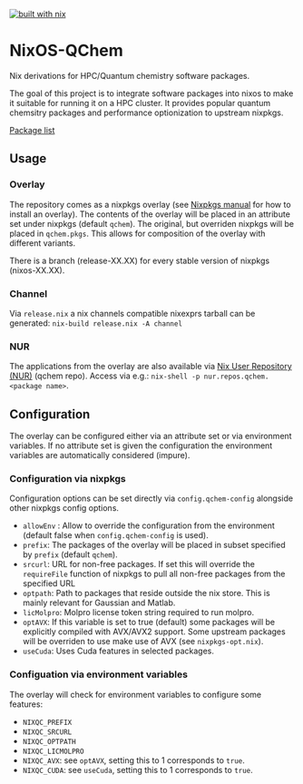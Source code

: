 [![built with nix](https://builtwithnix.org/badge.svg)](https://builtwithnix.org)

# NixOS-QChem
Nix derivations for HPC/Quantum chemistry software packages.

The goal of this project is to integrate software packages
into nixos to make it suitable for running it on a HPC cluster.
It provides popular quantum chemsitry packages and performance
optionization to upstream nixpkgs.

[Package list](./package_list.md)

## Usage

### Overlay
The repository comes as a nixpkgs overlay (see [Nixpkgs manual](https://nixos.org/nixpkgs/manual/#chap-overlays) for how to install an overlay).
The contents of the overlay will be placed in an attribute set under nixpkgs (default `qchem`). The original, but overriden nixpkgs will be placed in `qchem.pkgs`. This allows for composition of the overlay with different variants.

There is a branch (release-XX.XX) for every stable version of nixpkgs (nixos-XX.XX).

### Channel
Via `release.nix` a nix channels compatible nixexprs tarball can be generated:
`nix-build release.nix -A channel`


### NUR
The applications from the overlay are also available via [Nix User Repository (NUR)](https://github.com/nix-community/NUR) (qchem repo).
Access via e.g.: `nix-shell -p nur.repos.qchem.<package name>`.

## Configuration

The overlay can be configured either via an attribute set or via environment variables.
If no attribute set is given the configuration the environment variables are automatically
considered (impure).

### Configuration via nixpkgs
Configuration options can be set directly via `config.qchem-config` alongside other nixpkgs config options.

* `allowEnv` : Allow to override the configuration from the environment (default false when `config.qchem-config` is used).
* `prefix`: The packages of the overlay will be placed in subset specified by `prefix` (default `qchem`).
* `srcurl`: URL for non-free packages. If set this will override the `requireFile` function of nixpkgs to pull all non-free packages from the specified URL
* `optpath`: Path to packages that reside outside the nix store. This is mainly relevant for Gaussian and Matlab.
* `licMolpro`: Molpro license token string required to run molpro.
* `optAVX`: If this variable is set to true (default) some packages will be explicitly compiled with AVX/AVX2 support. Some upstream packages will be overriden to use make use of AVX (see `nixpkgs-opt.nix`).
* `useCuda`: Uses Cuda features in selected packages.


### Configuation via environment variables
The overlay will check for environment variables to configure some features:

* `NIXQC_PREFIX`
* `NIXQC_SRCURL`
* `NIXQC_OPTPATH`
* `NIXQC_LICMOLPRO`
* `NIXQC_AVX`: see `optAVX`, setting this to 1 corresponds to `true`.
* `NIXQC_CUDA`: see `useCuda`, setting this to 1 corresponds to `true`.
